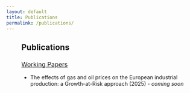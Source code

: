 ```yaml
---
layout: default
title: Publications
permalink: /publications/
---
```


<h2 style="margin-left: 40px;">Publications</h2>

<h3 style="margin-left: 40px; font-weight: normal;"><u>Working Papers</u></h3>
<ul style="margin-left: 40px;">
  <li>The effects of gas and oil prices on the European industrial production: a Growth-at-Risk approach (2025) - <em>coming soon</em></li>
</ul>